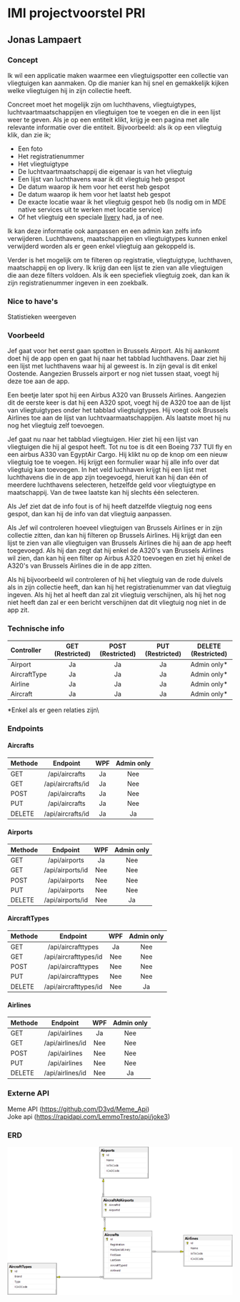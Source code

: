 # IMI projectvoorstel PRI
## Jonas Lampaert
### Concept

Ik wil een applicatie maken waarmee een vliegtuigspotter een collectie van vliegtuigen kan aanmaken. Op die manier kan hij snel en gemakkelijk kijken welke vliegtuigen hij in zijn collectie heeft.

Concreet moet het mogelijk zijn om luchthavens, vliegtuigtypes, luchtvaartmaatschappijen en vliegtuigen toe te voegen en die in een lijst weer te geven. Als je op een entiteit klikt, krijg je een pagina met alle relevante informatie over die entiteit. Bijvoorbeeld: als ik op een vliegtuig klik, dan zie ik;
- Een foto
- Het registratienummer
- Het vliegtuigtype
- De luchtvaartmaatschappij die eigenaar is van het vliegtuig
- Een lijst van luchthavens waar ik dit vliegtuig heb gespot
- De datum waarop ik hem voor het eerst heb gespot
- De datum waarop ik hem voor het laatst heb gespot
- De exacte locatie waar ik het vliegtuig gespot heb (Is nodig om in MDE native services uit te werken met locatie service)
- Of het vliegtuig een speciale [livery](https://bit.ly/3seIFHW) had, ja of nee.

Ik kan deze informatie ook aanpassen en een admin kan zelfs info verwijderen. Luchthavens, maatschappijen en vliegtuigtypes kunnen enkel verwijderd worden als er geen enkel vliegtuig aan gekoppeld is.

Verder is het mogelijk om te filteren op registratie, vliegtuigtype, luchthaven, maatschappij en op livery. Ik krijg dan een lijst te zien van alle vliegtuigen die aan deze filters voldoen. Als ik een speciefiek vliegtuig zoek, dan kan ik zijn registratienummer ingeven in een zoekbalk.

### Nice to have's
Statistieken weergeven

### Voorbeeld
Jef gaat voor het eerst gaan spotten in Brussels Airport. Als hij aankomt doet hij de app open en gaat hij naar het tabblad luchthavens. Daar ziet hij een lijst met luchthavens waar hij al geweest is. In zijn geval is dit enkel Oostende. Aangezien Brussels airport er nog niet tussen staat, voegt hij deze toe aan de app.

Een beetje later spot hij een Airbus A320 van Brussels Airlines. Aangezien dit de eerste keer is dat hij een A320 spot, voegt hij de A320 toe aan de lijst van vliegtuigtypes onder het tabblad vliegtuigtypes. Hij voegt ook Brussels Airlines toe aan de lijst van luchtvaarmaatschappijen. Als laatste moet hij nu nog het vliegtuig zelf toevoegen.

Jef gaat nu naar het tabblad vliegtuigen. Hier ziet hij een lijst van vliegtuigen die hij al gespot heeft. Tot nu toe is dit een Boeing 737 TUI fly en een airbus A330 van EgyptAir Cargo. Hij klikt nu op de knop om een nieuw vliegtuig toe te voegen. Hij krijgt een formulier waar hij alle info over dat vliegtuig kan toevoegen. In het veld luchhaven krijgt hij een lijst met luchthavens die in de app zijn toegevoegd, hieruit kan hij dan één of meerdere luchthavens selecteren, hetzelfde geld voor vliegtuigtype en maatschappij. Van de twee laatste kan hij slechts één selecteren.

Als Jef ziet dat de info fout is of hij heeft datzelfde vliegtuig nog eens gespot, dan kan hij de info van dat vliegtuig aanpassen.

Als Jef wil controleren hoeveel vliegtuigen van Brussels Airlines er in zijn collectie zitten, dan kan hij filteren op Brussels Airlines. Hij krijgt dan een lijst te zien van alle vliegtuigen van Brussels Airlines die hij aan de app heeft toegevoegd. Als hij dan zegt dat hij enkel de A320's van Brussels Airlines wil zien, dan kan hij een filter op Airbus A320 toevoegen en ziet hij enkel de A320's van Brussels Airlines die in de app zitten.

Als hij bijvoorbeeld wil controleren of hij het vliegtuig van de rode duivels als in zijn collectie heeft, dan kan hij het registratienummer van dat vliegtuig ingeven. Als hij het al heeft dan zal zit vliegtuig verschijnen, als hij het nog niet heeft dan zal er een bericht verschijnen dat dit vliegtuig nog niet in de app zit.

### Technische info

| Controller   | GET (Restricted) | POST (Restricted) | PUT (Restricted) | DELETE (Restricted) |
| :---         |    :----:        |    :----:         |    :----:        |        :---:        |
| Airport      | Ja               | Ja                | Ja               | Admin only*          |
| AircraftType | Ja               | Ja                | Ja               | Admin only*          |
| Airline      | Ja               | Ja                | Ja               | Admin only*          |
| Aircraft     | Ja               | Ja                | Ja               | Admin only*          |

*Enkel als er geen relaties zijn\

### Endpoints
#### Aircrafts

| Methode      |      Endpoint         |         WPF       |     Admin only   |
| :---         |    :----:             |    :----:         |    :----:        |
| GET          | /api/aircrafts        | Ja                | Nee              |
| GET          | /api/aircrafts/id     | Ja                | Nee              |
| POST         | /api/aircrafts        | Ja                | Nee              |
| PUT          | /api/aircrafts        | Ja                | Nee              |
| DELETE       | /api/aircrafts/id     | Ja                | Ja               | 

#### Airports

| Methode      |      Endpoint         |         WPF       |     Admin only   |
| :---         |    :----:             |    :----:         |    :----:        |
| GET          | /api/airports         | Ja                | Nee              |
| GET          | /api/airports/id      | Nee               | Nee              |
| POST         | /api/airports         | Nee               | Nee              |
| PUT          | /api/airports         | Nee               | Nee              |
| DELETE       | /api/airports/id      | Nee               | Ja               |

#### AircraftTypes

| Methode      |      Endpoint         |         WPF       |     Admin only   |
| :---         |    :----:             |    :----:         |    :----:        |
| GET          | /api/aircrafttypes    | Ja                | Nee              |
| GET          | /api/aircrafttypes/id | Nee               | Nee              |
| POST         | /api/aircrafttypes    | Nee               | Nee              |
| PUT          | /api/aircrafttypes    | Nee               | Nee              |
| DELETE       | /api/aircrafttypes/id | Nee               | Ja               |

#### Airlines

| Methode      |      Endpoint         |         WPF       |     Admin only   |
| :---         |    :----:             |    :----:         |    :----:        |
| GET          | /api/airlines         | Ja                | Nee              |
| GET          | /api/airlines/id      | Nee               | Nee              |
| POST         | /api/airlines         | Nee               | Nee              |
| PUT          | /api/airlines         | Nee               | Nee              |
| DELETE       | /api/airlines/id      | Nee               | Ja               |

### Externe API

Meme API (https://github.com/D3vd/Meme_Api)\
Joke api (https://rapidapi.com/LemmoTresto/api/joke3)

### ERD
![test](ERD-AircraftDb.png) 